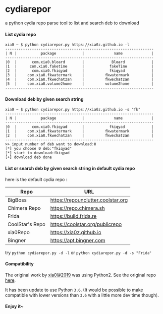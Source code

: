# cydiarepor
a python cydia repo parse tool to list and search deb to download

#### List cydia repo

```shell
xia0 ~ $ python cydiarepor.py https://xia0z.github.io -l
-------------------------------------------------------------------
| N |           package            |             name             |
-------------------------------------------------------------------
|0  |       com.xia0.bloard        |            Bloard            |
|1  |      com.xia0.faketime       |           fakeTime           |
|2  |       com.xia0.fkiqyad       |           fkiqyad            |
|3  |     com.xia0.fkwatermark     |         fkwatermark          |
|4  |     com.xia0.fkwechatzan     |         fkwechatzan          |
|5  |     com.xia0.volume2home     |         volume2home          |
-------------------------------------------------------------------
```



#### Download deb by given search string

```shell
xia0 ~ $ python cydiarepor.py https://xia0z.github.io -s "fk"
-------------------------------------------------------------------
| N |           package            |             name             |
-------------------------------------------------------------------
|0  |       com.xia0.fkiqyad       |           fkiqyad            |
|1  |     com.xia0.fkwatermark     |         fkwatermark          |
|2  |     com.xia0.fkwechatzan     |         fkwechatzan          |
-------------------------------------------------------------------
>> input number of deb want to download:0
[*] you choose 0 deb:"fkiqyad"
[*] start to download:fkiqyad
[+] download deb done
```



#### List or search deb  by given search string in default cydia repo

here is the default cydia repo :

| Repo            | URL                                |
| --------------- | ---------------------------------- |
| BigBoss         | https://repounclutter.coolstar.org |
| Chimera Repo    | https://repo.chimera.sh            |
| Frida           | https://build.frida.re             |
| CoolStar's Repo | https://coolstar.org/publicrepo    |
| xia0Repo        | https://xia0z.github.io            |
| Bingner         | https://apt.bingner.com            |

try `python cydiarepor.py -d -l` or `python cydiarepor.py -d -s "Frida"`


#### Compatibility

The original work by [xia0@2019](https://4ch12dy.site) was using Python2.
See the original repo [here](https://github.com/4ch12dy/cydiarepor).

It has been update to use Python `3.6`. (It would be possible to make 
compatible with lower versions than `3.6` with a little more dev time though).


#### Enjoy it~